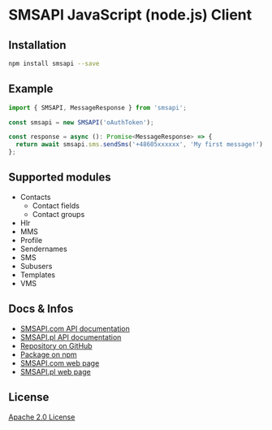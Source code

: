 # SMSAPI JavaScript (node.js) Client

## Installation

```bash
npm install smsapi --save
```

## Example

```ts
import { SMSAPI, MessageResponse } from 'smsapi';

const smsapi = new SMSAPI('oAuthToken');

const response = async (): Promise<MessageResponse> => {
  return await smsapi.sms.sendSms('+48605xxxxxx', 'My first message!');
};
```

## Supported modules

* Contacts
  * Contact fields
  * Contact groups
* Hlr
* MMS
* Profile
* Sendernames
* SMS
* Subusers
* Templates
* VMS

## Docs & Infos

* [SMSAPI.com API documentation](https://www.smsapi.com/docs)
* [SMSAPI.pl API documentation](https://www.smsapi.pl/docs)
* [Repository on GitHub](https://github.com/smsapi/smsapi-javascript-client)
* [Package on npm](https://www.npmjs.com/package/smsapi)
* [SMSAPI.com web page](https://smsapi.com)
* [SMSAPI.pl web page](https://smsapi.pl)

## License

[Apache 2.0 License](LICENSE)
